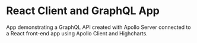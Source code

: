 # React Client and GraphQL App

App demonstrating a GraphQL API created with Apollo Server connected to a React front-end app using Apollo Client and Highcharts.